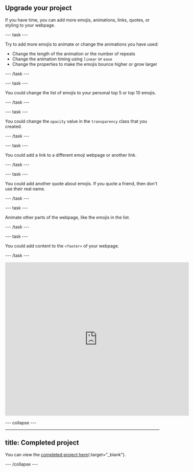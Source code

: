## Upgrade your project

<div style="display: flex; flex-wrap: wrap">
<div style="flex-basis: 200px; flex-grow: 1; margin-right: 15px;">
If you have time, you can add more emojis, animations, links, quotes, or styling to your webpage. 
</div>
</div>

--- task ---

Try to add more emojis to animate or change the animations you have used:

+ Change the length of the animation or the number of repeats
+ Change the animation timing using `linear` or `ease`
+ Change the properties to make the emojis bounce higher or grow larger

--- /task ---

--- task ---

You could change the list of emojis to your personal top 5 or top 10 emojis.

--- /task ---

--- task ---

You could change the `opacity` value in the `transparency` class that you created.

--- /task ---

--- task ---

You could add a link to a different emoji webpage or another link.

--- /task ---

--- task ---

You could add another quote about emojis. If you quote a friend, then don't use their real name.

--- /task ---

--- task ---

Animate other parts of the webpage, like the emojis in the list.

--- /task ---


--- task ---

You could add content to the `<footer>` of your webpage.

--- /task ---

<div>
<iframe src="https://trinket.io/embed/html/dc7335d34b?runMode=autorun" width="600" height="500" frameborder="0" marginwidth="0" marginheight="0" allowfullscreen></iframe>
</div>

--- collapse ---

---
title: Completed project
---

You can view the [completed project here](https://trinket.io/library/trinkets/092b44465f){:target="_blank"}.

--- /collapse ---

